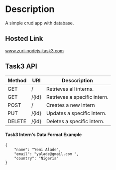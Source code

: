 # Description
A simple crud app with database.

## Hosted Link
www.zuri-nodejs-task3.com

## Task3 API
Method | URI | Desccription
-------|-------|-------------
GET | / | Retrieves all interns.
GET | /{id} | Retrieves a specific intern.
POST | / | Creates a new intern
PUT | /{id} | Updates a specific intern.
DELETE | /{id} | Deletes a specific intern.


#### Task3 Intern's Data Format Example
    {
        "name": "Yemi Alade",
        "email": "yalade@gmail.com ",
        "country": "Nigeria"
    }
